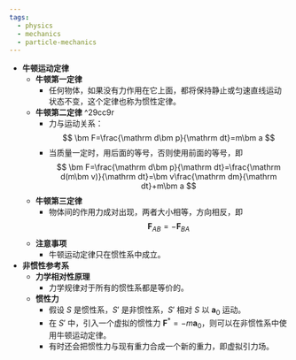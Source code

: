 ```yaml
---
tags:
  - physics
  - mechanics
  - particle-mechanics
---
```

- **牛顿运动定律**
	- **牛顿第一定律**
		- 任何物体，如果没有力作用在它上面，都将保持静止或匀速直线运动状态不变，这个定律也称为惯性定律。
	- **牛顿第二定律** ^29cc9r
		- 力与运动关系：
		  $$
		  \bm F=\frac{\mathrm d\bm p}{\mathrm dt}=m\bm a
		  $$
		- 当质量一定时，用后面的等号，否则使用前面的等号，即
		  $$
		  \bm F=\frac{\mathrm d\bm p}{\mathrm dt}=\frac{\mathrm d(m\bm v)}{\mathrm dt}=\bm v\frac{\mathrm dm}{\mathrm dt}+m\bm a
		  $$
	- **牛顿第三定律**
		- 物体间的作用力成对出现，两者大小相等，方向相反，即
		  $$
		  \bm F_{AB}=-\bm F_{BA}
		  $$
	- **注意事项**
		- 牛顿运动定律只在惯性系中成立。
- **非惯性参考系**
	- **力学相对性原理**
		- 力学规律对于所有的惯性系都是等价的。
	- **惯性力**
		- 假设 $S$ 是惯性系，$S'$ 是非惯性系，$S'$ 相对 $S$ 以 $\bm a_0$ 运动。
		- 在 $S'$ 中，引入一个虚拟的惯性力 $\bm F^*=-m\bm a_0$，则可以在非惯性系中使用牛顿运动定律。
		- 有时还会把惯性力与现有重力合成一个新的重力，即虚拟引力场。